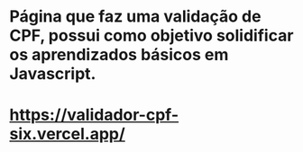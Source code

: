 #  Página que faz uma validação de CPF, possui como objetivo solidificar os aprendizados básicos em Javascript.
# https://validador-cpf-six.vercel.app/
